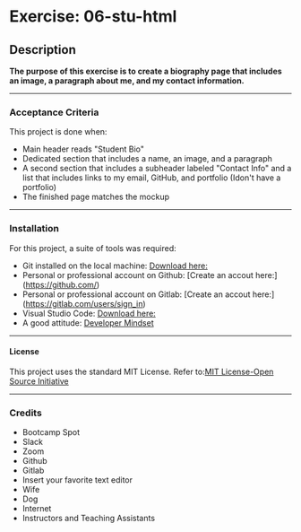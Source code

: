 # Exercise: 06-stu-html

## Description

**The purpose of this exercise is to create a biography page that includes an image, a paragraph about me, and my contact information.**

<hr>

### Acceptance Criteria

This project is done when:

- Main header reads "Student Bio"
- Dedicated section that includes a name, an image, and a paragraph
- A second section that includes a subheader labeled "Contact Info" and a list that includes links to my email, GitHub, and portfolio (Idon't have a portfolio)
- The finished page matches the mockup

<hr>

### Installation

For this project, a suite of tools was required:

- Git installed on the local machine: [Download here:](https://git-scm.com/)
- Personal or professional account on Github: [Create an accout here:] (https://github.com/)
- Personal or professional account on Gitlab: [Create an accout here:] (https://gitlab.com/users/sign_in)
- Visual Studio Code: [Download here:](https://code.visualstudio.com/)
- A good attitude: [Developer Mindset](https://www.freecodecamp.org/news/learn-the-fundamentals-of-a-good-developer-mindset-in-15-minutes-81321ab8a682/)

<hr> 

#### License
This project uses the standard MIT License. Refer to:[MIT License-Open Source Initiative](https://mit-license.org/)

<hr>

### Credits
- Bootcamp Spot
- Slack
- Zoom
- Github
- Gitlab
- Insert your favorite text editor
- Wife
- Dog
- Internet
- Instructors and Teaching Assistants
